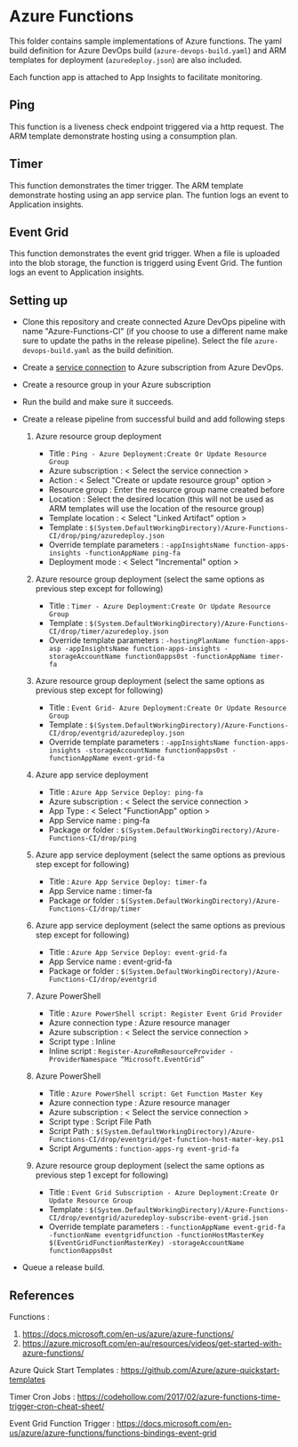 # Azure Functions

This folder contains sample implementations of Azure functions. The yaml build definition for Azure DevOps build (`azure-devops-build.yaml`) and ARM templates for deployment (`azuredeploy.json`) are also included.

Each function app is attached to App Insights to facilitate monitoring.

## Ping

This function is a liveness check endpoint triggered via a http request. The ARM template demonstrate hosting using a consumption plan.

## Timer

This function demonstrates the timer trigger. The ARM template demonstrate hosting using an app service plan. The funtion logs an event to Application insights.

## Event Grid

This function demonstrates the event grid trigger. When a file is uploaded into the blob storage, the function is triggerd using Event Grid. The funtion logs an event to Application insights.


## Setting up

* Clone this repository and create connected Azure DevOps pipeline with name "Azure-Functions-CI" (if you choose to use a different name make sure to update the paths in the release pipeline). Select the file `azure-devops-build.yaml` as the build definition.
* Create a [service connection](https://docs.microsoft.com/en-us/azure/devops/pipelines/library/connect-to-azure?view=azdevops) to Azure subscription from Azure DevOps.
* Create a resource group in your Azure subscription
* Run the build and make sure it succeeds.
* Create a release pipeline from successful build and add following steps
 
  1. Azure resource group deployment  

	   *  Title : `Ping - Azure Deployment:Create Or Update Resource Group` 
       *  Azure subscription : < Select the service connection >
       *  Action :  < Select "Create or update resource group" option >
       *  Resource group : Enter the resource group name created before
       *  Location : Select the desired location (this will not be used as ARM templates will use the location of the resource group)
       *  Template location : < Select "Linked Artifact" option >
       *  Template : `$(System.DefaultWorkingDirectory)/Azure-Functions-CI/drop/ping/azuredeploy.json`
       *  Override template parameters : `-appInsightsName function-apps-insights -functionAppName ping-fa`
       *  Deployment mode : < Select "Incremental" option >

  2. Azure resource group deployment  (select the same options as previous step except for following) 
       
	   *  Title : `Timer - Azure Deployment:Create Or Update Resource Group` 	
       *  Template : `$(System.DefaultWorkingDirectory)/Azure-Functions-CI/drop/timer/azuredeploy.json`
       *  Override template parameters : `-hostingPlanName function-apps-asp -appInsightsName function-apps-insights -storageAccountName function0apps0st -functionAppName timer-fa`

  3. Azure resource group deployment  (select the same options as previous step except for following)

	   *  Title : `Event Grid- Azure Deployment:Create Or Update Resource Group` 	
	   *  Template : `$(System.DefaultWorkingDirectory)/Azure-Functions-CI/drop/eventgrid/azuredeploy.json`
	   *  Override template parameters : `-appInsightsName function-apps-insights -storageAccountName function0apps0st -functionAppName event-grid-fa`

	   
  4. Azure app service deployment

	   *  Title : `Azure App Service Deploy: ping-fa` 
	   *  Azure subscription : < Select the service connection >
       *  App Type : < Select "FunctionApp" option >
       *  App Service name : ping-fa
       *  Package or folder : `$(System.DefaultWorkingDirectory)/Azure-Functions-CI/drop/ping`
    

  5. Azure app service deployment (select the same options as previous step except for following)
       
	   *  Title : `Azure App Service Deploy: timer-fa` 
	   *  App Service name : timer-fa
       *  Package or folder : `$(System.DefaultWorkingDirectory)/Azure-Functions-CI/drop/timer`
	   
  6. Azure app service deployment (select the same options as previous step except for following)
       
	   *  Title : `Azure App Service Deploy: event-grid-fa` 
	   *  App Service name : event-grid-fa
       *  Package or folder : `$(System.DefaultWorkingDirectory)/Azure-Functions-CI/drop/eventgrid`
	   
  7. Azure PowerShell
       
	   *  Title : `Azure PowerShell script: Register Event Grid Provider` 
	   *  Azure connection type : Azure resource manager
       *  Azure subscription : < Select the service connection >
       *  Script type : Inline
	   *  Inline script : `Register-AzureRmResourceProvider -ProviderNamespace “Microsoft.EventGrid”`

  8. Azure PowerShell
       
	   *  Title : `Azure PowerShell script: Get Function Master Key` 
	   *  Azure connection type : Azure resource manager
       *  Azure subscription : < Select the service connection >
       *  Script type : Script File Path
	   *  Script Path : `$(System.DefaultWorkingDirectory)/Azure-Functions-CI/drop/eventgrid/get-function-host-mater-key.ps1`
	   *  Script Arguments : `function-apps-rg event-grid-fa`
	   	  
  9. Azure resource group deployment  (select the same options as previous step 1 except for following)
	
	   *  Title : `Event Grid Subscription - Azure Deployment:Create Or Update Resource Group` 
	   *  Template : `$(System.DefaultWorkingDirectory)/Azure-Functions-CI/drop/eventgrid/azuredeploy-subscribe-event-grid.json`
	   *  Override template parameters : `-functionAppName event-grid-fa -functionName eventgridfunction -functionHostMasterKey $(EventGridFunctionMasterKey) -storageAccountName function0apps0st`
		  
 *  Queue a release build.
   

## References

Functions : 
1. https://docs.microsoft.com/en-us/azure/azure-functions/
2. https://azure.microsoft.com/en-au/resources/videos/get-started-with-azure-functions/
 

Azure Quick Start Templates : https://github.com/Azure/azure-quickstart-templates

Timer Cron Jobs : https://codehollow.com/2017/02/azure-functions-time-trigger-cron-cheat-sheet/

Event Grid Function Trigger : https://docs.microsoft.com/en-us/azure/azure-functions/functions-bindings-event-grid


